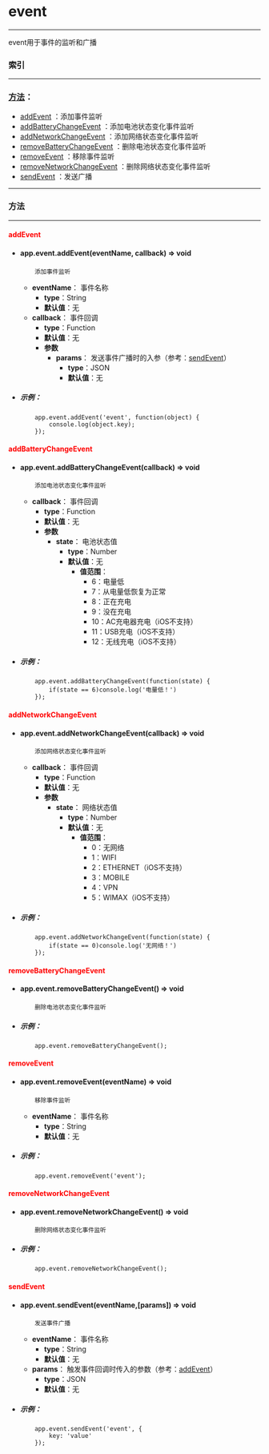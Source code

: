 # event

***



event用于事件的监听和广播



###	索引
***
###	[方法](#方法)：

*	[addEvent](#addEvent) ：添加事件监听
*	[addBatteryChangeEvent](#addBatteryChangeEvent) ：添加电池状态变化事件监听
*	[addNetworkChangeEvent](#addNetworkChangeEvent) ：添加网络状态变化事件监听
*	[removeBatteryChangeEvent](#removeBatteryChangeEvent) ：删除电池状态变化事件监听
*	[removeEvent](#removeEvent) ：移除事件监听
*	[removeNetworkChangeEvent](#removeNetworkChangeEvent) ：删除网络状态变化事件监听
*	[sendEvent](#sendEvent) ：发送广播
***

###	<div id="方法">方法</div>
***

#### <div id="addEvent" style="color:red">addEvent</div>
-	####	app.event.addEvent(eventName, callback)   ⇒ void 
	
			添加事件监听

	-	**eventName**： 事件名称
		-	**type**：String
		-	**默认值**：无
	-	**callback**： 事件回调
		-	**type**：Function
		-	**默认值**：无
		-	**参数**
			-	**params**： 发送事件广播时的入参（参考：[sendEvent](#sendEvent)）
				-	**type**：JSON
				-	**默认值**：无

-	#####	示例：

			app.event.addEvent('event', function(object) {
			    console.log(object.key);
			});

#### <div id="addBatteryChangeEvent" style="color:red">addBatteryChangeEvent</div>
-	####	app.event.addBatteryChangeEvent(callback)   ⇒ void
 
			添加电池状态变化事件监听

	-	**callback**： 事件回调
		-	**type**：Function
		-	**默认值**：无
		-	**参数**
			-	**state**： 电池状态值
				-	**type**：Number
				-	**默认值**：无
					-	**值范围**：
						-	6：电量低
						-	7：从电量低恢复为正常
						-	8：正在充电
						-	9：没在充电
						-	10：AC充电器充电（iOS不支持）
						-	11：USB充电（iOS不支持）
						-	12：无线充电（iOS不支持）

-	#####	示例：

			app.event.addBatteryChangeEvent(function(state) {
			    if(state == 6)console.log('电量低！')
			});

#### <div id="addNetworkChangeEvent" style="color:red">addNetworkChangeEvent</div>
-	####	app.event.addNetworkChangeEvent(callback)   ⇒ void 

			添加网络状态变化事件监听

	-	**callback**： 事件回调
		-	**type**：Function
		-	**默认值**：无
		-	**参数**
			-	**state**： 网络状态值
				-	**type**：Number
				-	**默认值**：无
					-	**值范围**：
						-	0：无网络
						-	1：WIFI
						-	2：ETHERNET（iOS不支持）
						-	3：MOBILE
						-	4：VPN
						-	5：WIMAX（iOS不支持）

-	#####	示例：

			app.event.addNetworkChangeEvent(function(state) {
			    if(state == 0)console.log('无网络！')
			});

####	<div id="removeBatteryChangeEvent" style="color:red">removeBatteryChangeEvent</div>

-	####	app.event.removeBatteryChangeEvent()   ⇒ void

			删除电池状态变化事件监听

-	#####	示例：

			app.event.removeBatteryChangeEvent();

####	<div id="removeEvent" style="color:red">removeEvent</div>

-	####	app.event.removeEvent(eventName)   ⇒ void

			移除事件监听

	-	**eventName**： 事件名称
		-	**type**：String
		-	**默认值**：无

-	#####	示例：

			app.event.removeEvent('event');

####	<div id="removeNetworkChangeEvent" style="color:red">removeNetworkChangeEvent</div>

-	####	app.event.removeNetworkChangeEvent()   ⇒ void

			删除网络状态变化事件监听

-	#####	示例：

			app.event.removeNetworkChangeEvent();

####	<div id="sendEvent" style="color:red">sendEvent</div>

-	####	app.event.sendEvent(eventName,[params])   ⇒ void

			发送事件广播

	-	**eventName**： 事件名称
		-	**type**：String
		-	**默认值**：无
	-	**params**： 触发事件回调时传入的参数（参考：[addEvent](#addEvent)）
		-	**type**：JSON
		-	**默认值**：无

-	#####	示例：

			app.event.sendEvent('event', {
			    key: 'value'
			});


